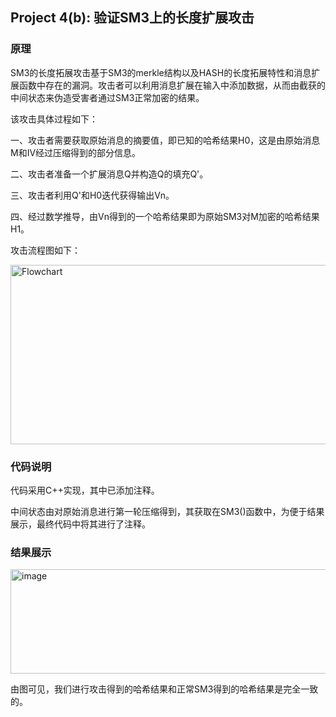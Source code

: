 ## Project 4(b): 验证SM3上的长度扩展攻击
### 原理
SM3的长度拓展攻击基于SM3的merkle结构以及HASH的长度拓展特性和消息扩展函数中存在的漏洞。攻击者可以利用消息扩展在输入中添加数据，从而由截获的中间状态来伪造受害者通过SM3正常加密的结果。

该攻击具体过程如下：

一、攻击者需要获取原始消息的摘要值，即已知的哈希结果H0，这是由原始消息M和IV经过压缩得到的部分信息。

二、攻击者准备一个扩展消息Q并构造Q的填充Q'。

三、攻击者利用Q'和H0迭代获得输出Vn。

四、经过数学推导，由Vn得到的一个哈希结果即为原始SM3对M加密的哈希结果H1。

攻击流程图如下：

<img width="621" height="287" alt="Flowchart" src="https://github.com/user-attachments/assets/4303b1a6-44ad-43fa-8101-6c8d33fdea66" />

### 代码说明
代码采用C++实现，其中已添加注释。

中间状态由对原始消息进行第一轮压缩得到，其获取在SM3()函数中，为便于结果展示，最终代码中将其进行了注释。
### 结果展示
<img width="987" height="167" alt="image" src="https://github.com/user-attachments/assets/c3103e68-33a3-48f0-a7b5-c39c659b5d4d" />

由图可见，我们进行攻击得到的哈希结果和正常SM3得到的哈希结果是完全一致的。
